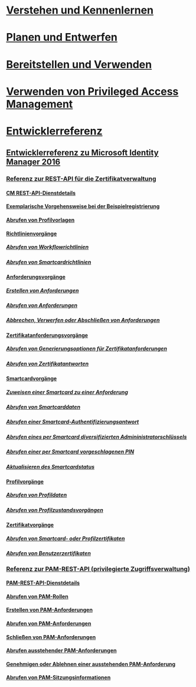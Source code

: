 
# [Verstehen und Kennenlernen](/microsoft-identity-manager/understand-explore/microsoft-identity-manager-2016)

# [Planen und Entwerfen](/microsoft-identity-manager/plan-design/microsoft-identity-manager-2016-supported-platforms)

# [Bereitstellen und Verwenden](/microsoft-identity-manager/deploy-use/microsoft-identity-manager-deploy)

# [Verwenden von Privileged Access Management](/microsoft-identity-manager/pam/privileged-identity-management-for-active-directory-domain-services)

# [Entwicklerreferenz](microsoft-identity-manager-2016-developer-reference.md)

## [Entwicklerreferenz zu Microsoft Identity Manager 2016](microsoft-identity-manager-2016-developer-reference.md)

### [Referenz zur REST-API für die Zertifikatverwaltung](certificate-management-rest-api-reference.md)

#### [CM REST-API-Dienstdetails](certificate-management-rest-api-service-details.md)

#### [Exemplarische Vorgehensweise bei der Beispielregistrierung](sample-enrollment-walkthrough.md)

#### [Abrufen von Profilvorlagen](get-profile-templates.md)

#### [Richtlinienvorgänge](policy-operations.md)

##### [Abrufen von Workflowrichtlinien](get-workflow-policy.md)

##### [Abrufen von Smartcardrichtlinien](get-smartcard-policy.md)

#### [Anforderungsvorgänge](request-operations.md)

##### [Erstellen von Anforderungen](create-request.md)

##### [Abrufen von Anforderungen](get-request.md)

##### [Abbrechen, Verwerfen oder Abschließen von Anforderungen](cancel-abandon-complete-request.md)

#### [Zertifikatanforderungsvorgänge](certificate-request-operations.md)

##### [Abrufen von Generierungsoptionen für Zertifikatanforderungen](get-certificate-request-generation-options.md)

##### [Abrufen von Zertifikatantworten](get-certificate-responses.md)

#### [Smartcardvorgänge](smartcard-operations.md)

##### [Zuweisen einer Smartcard zu einer Anforderung](assign-smartcard-to-request.md)

##### [Abrufen von Smartcarddaten](get-smartcard-data.md)

##### [Abrufen einer Smartcard-Authentifizierungsantwort](get-smartcard-authentication-response.md)

##### [Abrufen eines per Smartcard diversifizierten Admininistratorschlüssels](get-smartcard-diversified-admin-key.md)

##### [Abrufen einer per Smartcard vorgeschlagenen PIN](get-smartcard-proposed-pin.md)

##### [Aktualisieren des Smartcardstatus](update-smartcard-status.md)

#### [Profilvorgänge](profile-operations.md)

##### [Abrufen von Profildaten](get-profile-data.md)

##### [Abrufen von Profilzustandsvorgängen](get-profile-state-operations.md)

#### [Zertifikatvorgänge](certificate-operations.md)

##### [Abrufen von Smartcard- oder Profilzertifikaten](get-smartcard-profile-certificates.md)

##### [Abrufen von Benutzerzertifikaten](get-user-certificates.md)

### [Referenz zur PAM-REST-API (privilegierte Zugriffsverwaltung)](privileged-access-management-rest-api-reference.md)

#### [PAM-REST-API-Dienstdetails](privileged-access-management-rest-api-service-details.md)

#### [Abrufen von PAM-Rollen](privileged-access-management-get-roles.md)

#### [Erstellen von PAM-Anforderungen](privileged-access-management-create-request.md)

#### [Abrufen von PAM-Anforderungen](privileged-access-management-get-requests.md)

#### [Schließen von PAM-Anforderungen](privileged-access-management-close-request.md)

#### [Abrufen ausstehender PAM-Anforderungen](privileged-access-management-get-pending-requests.md)

#### [Genehmigen oder Ablehnen einer ausstehenden PAM-Anforderung](privileged-access-management-approve-reject-pending-request.md)

#### [Abrufen von PAM-Sitzungsinformationen](privileged-access-management-get-session-info.md)
